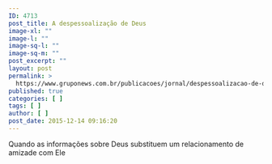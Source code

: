 ```yaml
---
ID: 4713
post_title: A despessoalização de Deus
image-xl: ""
image-l: ""
image-sq-l: ""
image-sq-m: ""
post_excerpt: ""
layout: post
permalink: >
  https://www.gruponews.com.br/publicacoes/jornal/despessoalizacao-de-deus-2
published: true
categories: [ ]
tags: [ ]
author: [ ]
post_date: 2015-12-14 09:16:20
---
```

Quando as informações sobre Deus substituem um relacionamento de amizade com Ele